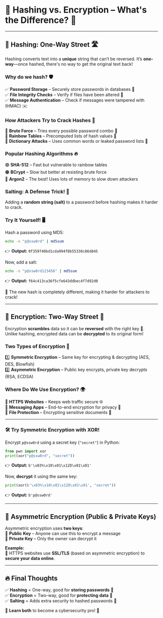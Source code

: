 
# 🔄 **Hashing vs. Encryption** – What's the Difference? 🤔

---

## 🔢 **Hashing: One-Way Street** 🛣️

Hashing converts text into a **unique** string that can’t be reversed. It’s **one-way**—once hashed, there's no way to get the original text back!

### **Why do we hash?** 🛡️

✅ **Password Storage** – Securely store passwords in databases 🔑  
✅ **File Integrity Checks** – Verify if files have been altered 📂  
✅ **Message Authentication** – Check if messages were tampered with (HMAC) ✉️

### **How Attackers Try to Crack Hashes** 🚨

🔹 **Brute Force** – Tries every possible password combo 🔢  
🔹 **Rainbow Tables** – Precomputed lists of hash values 🌈  
🔹 **Dictionary Attacks** – Uses common words or leaked password lists 📖

### **Popular Hashing Algorithms** 🔥

🟢 **SHA-512** – Fast but vulnerable to rainbow tables  
🟠 **BCrypt** – Slow but better at resisting brute force  
🔴 **Argon2** – The best! Uses lots of memory to slow down attackers

### **Salting: A Defense Trick! 🧂**

Adding a **random string (salt)** to a password before hashing makes it harder to crack.

### **Try It Yourself! 🖥️**

Hash a password using MD5:

```bash
echo -n "p@ssw0rd" | md5sum
```

👉 **Output:** `0f359740bd1cda994f8b55330c86d845`

Now, add a salt:

```bash
echo -n "p@ssw0rd123456" | md5sum
```

👉 **Output:** `f64c413ca36f5cfe643ddbec4f7d92d0`

🔹 The new hash is completely different, making it harder for attackers to crack!

---

## 🔄 **Encryption: Two-Way Street** 🔁

Encryption **scrambles** data so it can be **reversed** with the right key 🔑. Unlike hashing, encrypted data can be **decrypted** to its original form!

### **Two Types of Encryption** 🔐

1️⃣ **Symmetric Encryption** – Same key for encrypting & decrypting (AES, DES, Blowfish)  
2️⃣ **Asymmetric Encryption** – Public key encrypts, private key decrypts (RSA, ECDSA)

### **Where Do We Use Encryption?** 🌍

🔹 **HTTPS Websites** – Keeps web traffic secure 🌐  
🔹 **Messaging Apps** – End-to-end encryption for privacy 📲  
🔹 **File Protection** – Encrypting sensitive documents 🔏

---

### 🛠️ **Try Symmetric Encryption with XOR!**

Encrypt `p@ssw0rd` using a secret key (`"secret"`) in Python:

```python
from pwn import xor
print(xor("p@ssw0rd", "secret"))
```

👉 **Output:** `b'\x03%\x10\x01\x12D\x01\x01'`

Now, **decrypt** it using the same key:

```python
print(xor(b'\x03%\x10\x01\x12D\x01\x01', "secret"))
```

👉 **Output:** `b'p@ssw0rd'`

---

## 🔐 **Asymmetric Encryption (Public & Private Keys)**

Asymmetric encryption uses **two keys**:  
🔹 **Public Key** – Anyone can use this to encrypt a message  
🔹 **Private Key** – Only the owner can decrypt it

**Example:**  
🔹 HTTPS websites use **SSL/TLS** (based on asymmetric encryption) to **secure your data online**.

---

## 🔥 **Final Thoughts**

✅ **Hashing** = One-way, good for **storing passwords** 🔢  
✅ **Encryption** = Two-way, good for **protecting data** 🔐  
✅ **Salting** = Adds extra security to hashed passwords 🧂

🔹 **Learn both** to become a cybersecurity pro! 🚀

